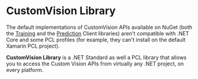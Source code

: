 # CustomVision Library
The default implementations of CustomVision APIs available on NuGet (both the [Training](https://www.nuget.org/packages/Microsoft.Cognitive.CustomVision.Training) and the [Prediction](https://www.nuget.org/packages/Microsoft.Cognitive.CustomVision.Prediction) Client libraries) aren't compatible with .NET Core and some PCL profiles (for example, they can't install on the default Xamarin PCL project).

**CustomVision Library** is a .NET Standard as well a PCL library that allows you to access the Custom Vision APIs from virtually any .NET project, on every platform.
